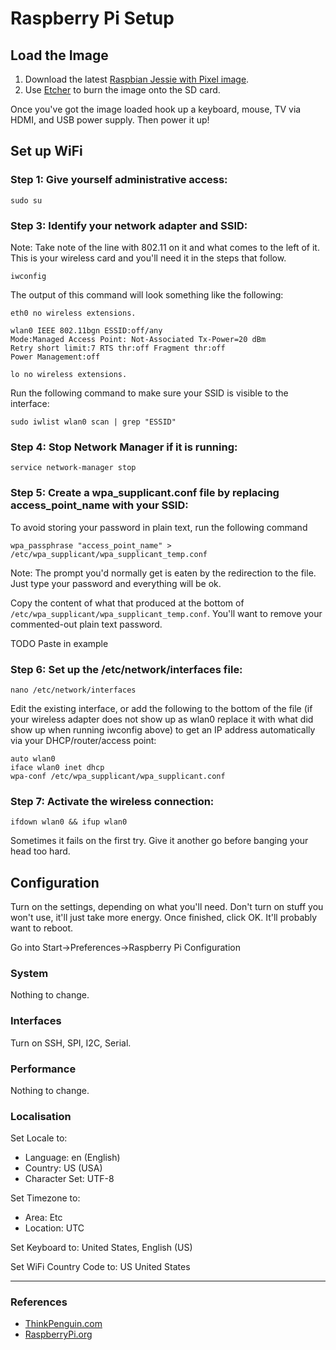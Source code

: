 # Raspberry Pi Setup

## Load the Image

1. Download the latest [Raspbian Jessie with Pixel image](https://downloads.raspberrypi.org/raspbian_latest).
2. Use [Etcher](https://etcher.io/) to burn the image onto the SD card.

Once you've got the image loaded hook up a keyboard, mouse, TV via HDMI, and USB power supply. Then power it up!

## Set up WiFi

### Step 1: Give yourself administrative access:

```
sudo su
```

### Step 3: Identify your network adapter and SSID:

Note: Take note of the line with 802.11 on it and what comes to the left of it. This is your wireless card and you'll need it in the steps that follow.

```
iwconfig
```

The output of this command will look something like the following:

```
eth0 no wireless extensions.

wlan0 IEEE 802.11bgn ESSID:off/any
Mode:Managed Access Point: Not-Associated Tx-Power=20 dBm
Retry short limit:7 RTS thr:off Fragment thr:off
Power Management:off

lo no wireless extensions.
```

Run the following command to make sure your SSID is visible to the interface:

```
sudo iwlist wlan0 scan | grep "ESSID"
```

### Step 4: Stop Network Manager if it is running:

```
service network-manager stop
```

### Step 5: Create a wpa_supplicant.conf file by replacing access_point_name with your SSID:

To avoid storing your password in plain text, run the following command

```
wpa_passphrase "access_point_name" > /etc/wpa_supplicant/wpa_supplicant_temp.conf
```

Note: The prompt you'd normally get is eaten by the redirection to the file. Just type your password and everything will be ok.

Copy the content of what that produced at the bottom of `/etc/wpa_supplicant/wpa_supplicant_temp.conf`. You'll want to remove your commented-out plain text password.

TODO Paste in example

### Step 6: Set up the /etc/network/interfaces file:

```
nano /etc/network/interfaces
```

Edit the existing interface, or add the following to the bottom of the file (if your wireless adapter does not show up as wlan0 replace it with what did show up when running iwconfig above) to get an IP address automatically via your DHCP/router/access point:

```
auto wlan0
iface wlan0 inet dhcp
wpa-conf /etc/wpa_supplicant/wpa_supplicant.conf
```

### Step 7: Activate the wireless connection:

```
ifdown wlan0 && ifup wlan0
```

Sometimes it fails on the first try. Give it another go before banging your head too hard.

## Configuration

Turn on the settings, depending on what you'll need. Don't turn on stuff you won't use, it'll just take more energy. Once finished, click OK. It'll probably want to reboot.

Go into Start->Preferences->Raspberry Pi Configuration

### System

Nothing to change.

### Interfaces

Turn on SSH, SPI, I2C, Serial.

### Performance

Nothing to change.

### Localisation

Set Locale to:

* Language: en (English)
* Country: US (USA)
* Character Set: UTF-8

Set Timezone to:

* Area: Etc
* Location: UTC

Set Keyboard to: United States, English (US)

Set WiFi Country Code to: US United States

----

### References

* [ThinkPenguin.com](https://www.thinkpenguin.com/gnu-linux/how-configure-wifi-card-using-command-line-or-terminal)
* [RaspberryPi.org](https://www.raspberrypi.org/documentation/configuration/wireless/wireless-cli.md)
